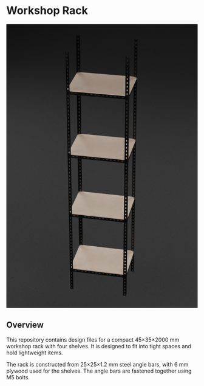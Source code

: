 # Workshop Rack

![fishy](Images/Assembly-render.png)

## Overview

This repository contains design files for a compact 45×35×2000 mm workshop rack with four shelves. It is designed to fit into tight spaces and hold lightweight items.

The rack is constructed from 25×25×1.2 mm steel angle bars, with 6 mm plywood used for the shelves. The angle bars are fastened together using M5 bolts.



